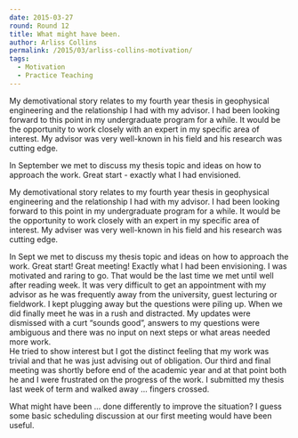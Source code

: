```yaml
---
date: 2015-03-27
round: Round 12
title: What might have been.
author: Arliss Collins
permalink: /2015/03/arliss-collins-motivation/
tags:
  - Motivation
  - Practice Teaching
---
```


My demotivational story relates to my fourth year thesis in geophysical engineering and the relationship I had with my advisor.  I had been looking forward to this point in my undergraduate program for a while. It would be the opportunity to work closely with an expert in my specific area of interest.  My advisor was very well-known in his field and his research was cutting edge.

In September we met to discuss my thesis topic and ideas on how to approach the work.  Great start - exactly what I had envisioned.

My demotivational story relates to my fourth year thesis in geophysical engineering and the relationship I had with my advisor.  I had been looking forward to this point in my 
undergraduate program for a while. It would be the opportunity to work closely with an expert in my specific area of interest.  My adviser was very well-known in his field and 
his research was cutting edge.

In Sept we met to discuss my thesis topic and ideas on how to approach the work.  Great start!  Great meeting!  Exactly what I had been envisioning.  I was motivated 
and raring to go.  That would be the last time we met until well after reading week.  It was very difficult to get an appointment with my advisor as he was 
frequently away from the university, guest lecturing or fieldwork.  I kept plugging away but the questions were piling up.  When we did finally meet he was in a rush and distracted.
My updates were dismissed with a curt “sounds good”, answers to my questions were ambiguous and there was no input on next steps or what areas needed more work.   
He tried to show interest but I got the distinct feeling that my work was trivial and that he was just advising out of obligation.  Our third and final meeting was shortly before 
end of the academic year and at that point both he and I were frustrated on the progress of the work.  I submitted my thesis last week of term and walked away … fingers crossed.

What might have been ... done differently to improve the situation? I guess some basic scheduling discussion at our first meeting would have been useful.


